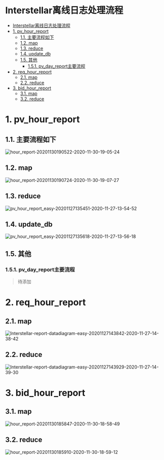 # Interstellar离线日志处理流程
<!-- TOC -->

- [Interstellar离线日志处理流程](#interstellar离线日志处理流程)
- [1. pv_hour_report](#1-pv_hour_report)
  - [1.1. 主要流程如下](#11-主要流程如下)
  - [1.2. map](#12-map)
  - [1.3. reduce](#13-reduce)
  - [1.4. update_db](#14-update_db)
  - [1.5. 其他](#15-其他)
    - [1.5.1. pv_day_report主要流程](#151-pv_day_report主要流程)
- [2. req_hour_report](#2-req_hour_report)
  - [2.1. map](#21-map)
  - [2.2. reduce](#22-reduce)
- [3. bid_hour_report](#3-bid_hour_report)
  - [3.1. map](#31-map)
  - [3.2. reduce](#32-reduce)

<!-- /TOC -->
# 1. pv_hour_report 

## 1.1. 主要流程如下
![hour_report-20201130190522-2020-11-30-19-05-24](https://raw.githubusercontent.com/kuangyl-max/markdownMedia/master/hour_report-20201130190522-2020-11-30-19-05-24.png)
## 1.2. map
![hour_report-20201130190724-2020-11-30-19-07-27](https://raw.githubusercontent.com/kuangyl-max/markdownMedia/master/hour_report-20201130190724-2020-11-30-19-07-27.png)
## 1.3. reduce
![pv_hour_report_easy-20201127135451-2020-11-27-13-54-52](https://raw.githubusercontent.com/kuangyl-max/markdownMedia/master/pv_hour_report_easy-20201127135451-2020-11-27-13-54-52.png)
## 1.4. update_db

![pv_hour_report_easy-20201127135618-2020-11-27-13-56-18](https://raw.githubusercontent.com/kuangyl-max/markdownMedia/master/pv_hour_report_easy-20201127135618-2020-11-27-13-56-18.png)
## 1.5. 其他
### 1.5.1. pv_day_report主要流程

> 待添加

# 2. req_hour_report

## 2.1. map
![Interstellar-report-datadiagram-easy-20201127143842-2020-11-27-14-38-42](https://raw.githubusercontent.com/kuangyl-max/markdownMedia/master/Interstellar-report-datadiagram-easy-20201127143842-2020-11-27-14-38-42.png)

## 2.2. reduce
![Interstellar-report-datadiagram-easy-20201127143929-2020-11-27-14-39-30](https://raw.githubusercontent.com/kuangyl-max/markdownMedia/master/Interstellar-report-datadiagram-easy-20201127143929-2020-11-27-14-39-30.png)

# 3. bid_hour_report

## 3.1. map
![hour_report-20201130185847-2020-11-30-18-58-49](https://raw.githubusercontent.com/kuangyl-max/markdownMedia/master/hour_report-20201130185847-2020-11-30-18-58-49.png)
## 3.2. reduce
![hour_report-20201130185910-2020-11-30-18-59-12](https://raw.githubusercontent.com/kuangyl-max/markdownMedia/master/hour_report-20201130185910-2020-11-30-18-59-12.png)